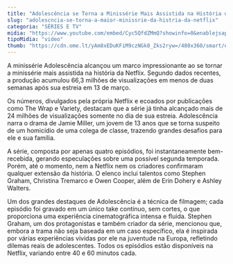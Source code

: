 ```yaml
---
title: "Adolescência se Torna a Minissérie Mais Assistida na História da Netflix"
slug: "adolescncia-se-torna-a-maior-minissrie-da-histria-da-netflix"
categoria: "SÉRIES E TV"
midia: "https://www.youtube.com/embed/Cyc5QfdZMmQ?showinfo=0&enablejsapi=1"
tipoMidia: "video"
thumb: "https://cdn.ome.lt/yAm8xEDuKFiM9czNGk8_Zks2ryw=/480x360/smart/extras/conteudos/01_H6OPnkj.jpg"
---
```


A minissérie Adolescência alcançou um marco impressionante ao se tornar a minissérie mais assistida na história da Netflix. Segundo dados recentes, a produção acumulou 66,3 milhões de visualizações em menos de duas semanas após sua estreia em 13 de março.

Os números, divulgados pela própria Netflix e ecoados por publicações como The Wrap e Variety, destacam que a série já tinha alcançado mais de 24 milhões de visualizações somente no dia de sua estreia. Adolescência narra o drama de Jamie Miller, um jovem de 13 anos que se torna suspeito de um homicídio de uma colega de classe, trazendo grandes desafios para ele e sua família.

A série, composta por apenas quatro episódios, foi instantaneamente bem-recebida, gerando especulações sobre uma possível segunda temporada. Porém, até o momento, nem a Netflix nem os criadores confirmaram qualquer extensão da história. O elenco inclui talentos como Stephen Graham, Christina Tremarco e Owen Cooper, além de Erin Dohery e Ashley Walters.

Um dos grandes destaques de Adolescência é a técnica de filmagem; cada episódio foi gravado em um único take contínuo, sem cortes, o que proporciona uma experiência cinematográfica intensa e fluida. Stephen Graham, um dos protagonistas e também criador da série, mencionou que, embora a trama não seja baseada em um caso específico, ela é inspirada por várias experiências vividas por ele na juventude na Europa, refletindo dilemas reais de adolescentes. Todos os episódios estão disponíveis na Netflix, variando entre 40 e 60 minutos cada.